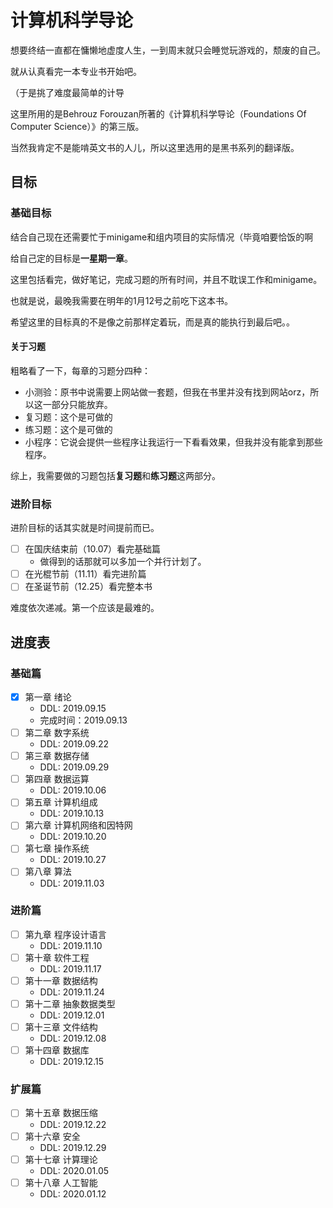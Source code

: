 # 计算机科学导论

想要终结一直都在慵懒地虚度人生，一到周末就只会睡觉玩游戏的，颓废的自己。

就从认真看完一本专业书开始吧。

（于是挑了难度最简单的计导

这里所用的是Behrouz Forouzan所著的《计算机科学导论（Foundations Of Computer Science）》的第三版。

当然我肯定不是能啃英文书的人儿，所以这里选用的是黑书系列的翻译版。

## 目标

### 基础目标

结合自己现在还需要忙于minigame和组内项目的实际情况（毕竟咱要恰饭的啊

给自己定的目标是**一星期一章**。

这里包括看完，做好笔记，完成习题的所有时间，并且不耽误工作和minigame。

也就是说，最晚我需要在明年的1月12号之前吃下这本书。

希望这里的目标真的不是像之前那样定着玩，而是真的能执行到最后吧。。

#### 关于习题

粗略看了一下，每章的习题分四种：

+ 小测验：原书中说需要上网站做一套题，但我在书里并没有找到网站orz，所以这一部分只能放弃。
+ 复习题：这个是可做的
+ 练习题：这个是可做的
+ 小程序：它说会提供一些程序让我运行一下看看效果，但我并没有能拿到那些程序。

综上，我需要做的习题包括**复习题**和**练习题**这两部分。

### 进阶目标

进阶目标的话其实就是时间提前而已。

+ [ ] 在国庆结束前（10.07）看完基础篇
  + 做得到的话那就可以多加一个并行计划了。
+ [ ] 在光棍节前（11.11）看完进阶篇
+ [ ] 在圣诞节前（12.25）看完整本书

难度依次递减。第一个应该是最难的。

## 进度表

### 基础篇

+ [x] 第一章 绪论
  + DDL: 2019.09.15
  + 完成时间：2019.09.13
+ [ ] 第二章 数字系统
  + DDL: 2019.09.22
+ [ ] 第三章 数据存储
  + DDL: 2019.09.29
+ [ ] 第四章 数据运算
  + DDL: 2019.10.06
+ [ ] 第五章 计算机组成
  + DDL: 2019.10.13
+ [ ] 第六章 计算机网络和因特网
  + DDL: 2019.10.20
+ [ ] 第七章 操作系统
  + DDL: 2019.10.27
+ [ ] 第八章 算法
  + DDL: 2019.11.03

### 进阶篇

+ [ ] 第九章 程序设计语言
  + DDL: 2019.11.10
+ [ ] 第十章 软件工程
  + DDL: 2019.11.17
+ [ ] 第十一章 数据结构
  + DDL: 2019.11.24
+ [ ] 第十二章 抽象数据类型
  + DDL: 2019.12.01
+ [ ] 第十三章 文件结构
  + DDL: 2019.12.08
+ [ ] 第十四章 数据库
  + DDL: 2019.12.15

### 扩展篇

+ [ ] 第十五章 数据压缩
  + DDL: 2019.12.22
+ [ ] 第十六章 安全
  + DDL: 2019.12.29
+ [ ] 第十七章 计算理论
  + DDL: 2020.01.05
+ [ ] 第十八章 人工智能
  + DDL: 2020.01.12